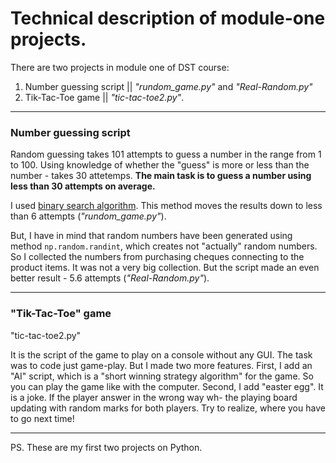 # Technical description of module-one projects. 
   
There are two projects in module one of DST course:  
1. Number guessing script || *"rundom_game.py"* and *"Real-Random.py"*
2. Tik-Tac-Toe game || *"tic-tac-toe2.py"*. 
---

### Number guessing script  

Random guessing takes 101 attempts to guess a number in the range from 1 to 100. Using knowledge of whether the "guess" is more or 
less than the number - takes 30 attetemps. **The main task is to guess a number using less than 30 attempts on average.**   

I used [binary search algorithm](https://en.wikipedia.org/wiki/Binary_search_algorithm).
This method moves the results down to less than 6 attempts (*"rundom_game.py"*).    

But, I have in mind that random numbers have been generated using method `np.random.randint`, which creates not "actually" random numbers.
So I collected the numbers from purchasing cheques connecting to the product items. It was not a very big collection. 
But the script made an even better result - 5.6 attempts (*"Real-Random.py"*).   

---
### "Tik-Tac-Toe" game   
"tic-tac-toe2.py"     
   
It is the script of the game to play on a console without any GUI.
The task was to code just game-play. But I made two more features. 
First, I add an "AI" script, which is a "short winning strategy algorithm" for the game. So you can play the game like with the computer. 
Second, I add "easter egg". It is a joke. If the player answer in the wrong way wh- the playing board updating 
with random marks for both players. Try to realize, where you have to go next time!
   
---
PS. These are my first two projects on Python.
